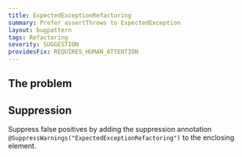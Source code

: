 ```yaml
---
title: ExpectedExceptionRefactoring
summary: Prefer assertThrows to ExpectedException
layout: bugpattern
tags: Refactoring
severity: SUGGESTION
providesFix: REQUIRES_HUMAN_ATTENTION
---
```


<!--
*** AUTO-GENERATED, DO NOT MODIFY ***
To make changes, edit the @BugPattern annotation or the explanation in docs/bugpattern.
-->

## The problem


## Suppression
Suppress false positives by adding the suppression annotation `@SuppressWarnings("ExpectedExceptionRefactoring")` to the enclosing element.
